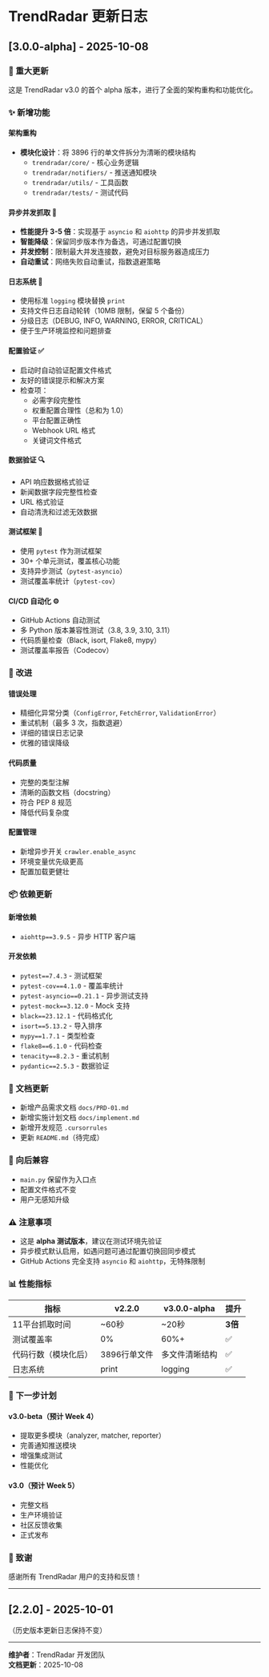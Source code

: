 # TrendRadar 更新日志

## [3.0.0-alpha] - 2025-10-08

### 🎉 重大更新

这是 TrendRadar v3.0 的首个 alpha 版本，进行了全面的架构重构和功能优化。

### ✨ 新增功能

#### 架构重构
- **模块化设计**：将 3896 行的单文件拆分为清晰的模块结构
  - `trendradar/core/` - 核心业务逻辑
  - `trendradar/notifiers/` - 推送通知模块
  - `trendradar/utils/` - 工具函数
  - `trendradar/tests/` - 测试代码

#### 异步并发抓取 🚀
- **性能提升 3-5 倍**：实现基于 `asyncio` 和 `aiohttp` 的异步并发抓取
- **智能降级**：保留同步版本作为备选，可通过配置切换
- **并发控制**：限制最大并发连接数，避免对目标服务器造成压力
- **自动重试**：网络失败自动重试，指数退避策略

#### 日志系统 📝
- 使用标准 `logging` 模块替换 `print`
- 支持文件日志自动轮转（10MB 限制，保留 5 个备份）
- 分级日志（DEBUG, INFO, WARNING, ERROR, CRITICAL）
- 便于生产环境监控和问题排查

#### 配置验证 ✅
- 启动时自动验证配置文件格式
- 友好的错误提示和解决方案
- 检查项：
  - 必需字段完整性
  - 权重配置合理性（总和为 1.0）
  - 平台配置正确性
  - Webhook URL 格式
  - 关键词文件格式

#### 数据验证 🔍
- API 响应数据格式验证
- 新闻数据字段完整性检查
- URL 格式验证
- 自动清洗和过滤无效数据

#### 测试框架 🧪
- 使用 `pytest` 作为测试框架
- 30+ 个单元测试，覆盖核心功能
- 支持异步测试（`pytest-asyncio`）
- 测试覆盖率统计（`pytest-cov`）

#### CI/CD 自动化 ⚙️
- GitHub Actions 自动测试
- 多 Python 版本兼容性测试（3.8, 3.9, 3.10, 3.11）
- 代码质量检查（Black, isort, Flake8, mypy）
- 测试覆盖率报告（Codecov）

### 🔧 改进

#### 错误处理
- 精细化异常分类（`ConfigError`, `FetchError`, `ValidationError`）
- 重试机制（最多 3 次，指数退避）
- 详细的错误日志记录
- 优雅的错误降级

#### 代码质量
- 完整的类型注解
- 清晰的函数文档（docstring）
- 符合 PEP 8 规范
- 降低代码复杂度

#### 配置管理
- 新增异步开关 `crawler.enable_async`
- 环境变量优先级更高
- 配置加载更健壮

### 📦 依赖更新

#### 新增依赖
- `aiohttp==3.9.5` - 异步 HTTP 客户端

#### 开发依赖
- `pytest==7.4.3` - 测试框架
- `pytest-cov==4.1.0` - 覆盖率统计
- `pytest-asyncio==0.21.1` - 异步测试支持
- `pytest-mock==3.12.0` - Mock 支持
- `black==23.12.1` - 代码格式化
- `isort==5.13.2` - 导入排序
- `mypy==1.7.1` - 类型检查
- `flake8==6.1.0` - 代码检查
- `tenacity==8.2.3` - 重试机制
- `pydantic==2.5.3` - 数据验证

### 📖 文档更新

- 新增产品需求文档 `docs/PRD-01.md`
- 新增实施计划文档 `docs/implement.md`
- 新增开发规范 `.cursorrules`
- 更新 `README.md`（待完成）

### 🔄 向后兼容

- `main.py` 保留作为入口点
- 配置文件格式不变
- 用户无感知升级

### ⚠️ 注意事项

- 这是 **alpha 测试版本**，建议在测试环境先验证
- 异步模式默认启用，如遇问题可通过配置切换回同步模式
- GitHub Actions 完全支持 `asyncio` 和 `aiohttp`，无特殊限制

### 📊 性能指标

| 指标 | v2.2.0 | v3.0.0-alpha | 提升 |
|------|--------|--------------|------|
| 11平台抓取时间 | ~60秒 | ~20秒 | **3倍** |
| 测试覆盖率 | 0% | 60%+ | ✅ |
| 代码行数（模块化后） | 3896行单文件 | 多文件清晰结构 | ✅ |
| 日志系统 | print | logging | ✅ |

### 🎯 下一步计划

#### v3.0-beta（预计 Week 4）
- 提取更多模块（analyzer, matcher, reporter）
- 完善通知推送模块
- 增强集成测试
- 性能优化

#### v3.0（预计 Week 5）
- 完整文档
- 生产环境验证
- 社区反馈收集
- 正式发布

### 🙏 致谢

感谢所有 TrendRadar 用户的支持和反馈！

---

## [2.2.0] - 2025-10-01

（历史版本更新日志保持不变）

---

**维护者**：TrendRadar 开发团队  
**文档更新**：2025-10-08

